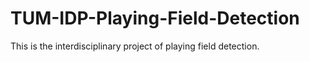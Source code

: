 # TUM-IDP-Playing-Field-Detection
This is the interdisciplinary project of playing field detection. 
